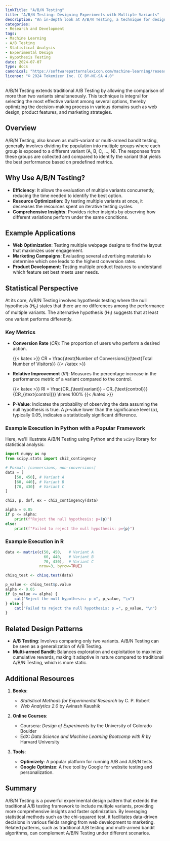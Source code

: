 ```yaml
---
linkTitle: "A/B/N Testing"
title: "A/B/N Testing: Designing Experiments with Multiple Variants"
description: "An in-depth look at A/B/N Testing, a technique for designing experiments with more than two variants to determine the best performing option."
categories:
- Research and Development
tags:
- Machine Learning
- A/B Testing
- Statistical Analysis
- Experimental Design
- Hypothesis Testing
date: 2024-07-07
type: docs
canonical: "https://softwarepatternslexicon.com/machine-learning/research-and-development/experimental-design/a/b/n-testing"
license: "© 2024 Tokenizer Inc. CC BY-NC-SA 4.0"
---
```



A/B/N Testing extends traditional A/B Testing by allowing the comparison of more than two variants simultaneously. This technique is integral for selecting the most effective variant among several options, thereby optimizing the decision-making process in various domains such as web design, product features, and marketing strategies.

## Overview

A/B/N Testing, also known as multi-variant or multi-armed bandit testing, generally involves dividing the population into multiple groups where each group is exposed to a different variant (A, B, C, ..., N). The responses from these groups are collected and compared to identify the variant that yields the best performance based on predefined metrics.

## Why Use A/B/N Testing?

- **Efficiency**: It allows the evaluation of multiple variants concurrently, reducing the time needed to identify the best option.
- **Resource Optimization**: By testing multiple variants at once, it decreases the resources spent on iterative testing cycles.
- **Comprehensive Insights**: Provides richer insights by observing how different variations perform under the same conditions.

## Example Applications

- **Web Optimization**: Testing multiple webpage designs to find the layout that maximizes user engagement.
- **Marketing Campaigns**: Evaluating several advertising materials to determine which one leads to the highest conversion rates.
- **Product Development**: Testing multiple product features to understand which feature set best meets user needs.

## Statistical Perspective

At its core, A/B/N Testing involves hypothesis testing where the null hypothesis ($H_0$) states that there are no differences among the performance of multiple variants. The alternative hypothesis ($H_1$) suggests that at least one variant performs differently.

### Key Metrics

- **Conversion Rate** ($CR$): The proportion of users who perform a desired action.
  
  {{< katex >}}
  CR = \frac{\text{Number of Conversions}}{\text{Total Number of Visitors}}
  {{< /katex >}}

- **Relative Improvement** ($RI$): Measures the percentage increase in the performance metric	of a variant compared to the control.

  {{< katex >}}
  RI = \frac{CR_{\text{variant}} - CR_{\text{control}}}{CR_{\text{control}}} \times 100\%
  {{< /katex >}}

- **P-Value**: Indicates the probability of observing the data assuming the null hypothesis is true. A $p$-value lower than the significance level ($\alpha$), typically 0.05, indicates a statistically significant difference.

### Example Execution in Python with a Popular Framework

Here, we'll illustrate A/B/N Testing using Python and the `SciPy` library for statistical analysis:

```python
import numpy as np
from scipy.stats import chi2_contingency

# Format: [conversions, non-conversions]
data = [
    [50, 450], # Variant A
    [60, 440], # Variant B
    [70, 430]  # Variant C
]

chi2, p, dof, ex = chi2_contingency(data)

alpha = 0.05
if p <= alpha:
    print(f"Reject the null hypothesis: p={p}")
else:
    print(f"Failed to reject the null hypothesis: p={p}")
```

### Example Execution in R

```r
data <- matrix(c(50, 450,   # Variant A
                 60, 440,   # Variant B
                 70, 430),  # Variant C
               nrow=3, byrow=TRUE)

chisq_test <- chisq.test(data)

p_value <- chisq_test$p.value
alpha <- 0.05
if (p_value <= alpha) {
    cat("Reject the null hypothesis: p =", p_value, "\n")
} else {
    cat("Failed to reject the null hypothesis: p =", p_value, "\n")
}
```

## Related Design Patterns

- **A/B Testing**: Involves comparing only two variants. A/B/N Testing can be seen as a generalization of A/B Testing.
- **Multi-armed Bandit**: Balances exploration and exploitation to maximize cumulative rewards, making it adaptive in nature compared to traditional A/B/N Testing, which is more static.

## Additional Resources

1. **Books**:
   - *Statistical Methods for Experimental Research* by C. P. Robert
   - *Web Analytics 2.0* by Avinash Kaushik

2. **Online Courses**:
   - Coursera: *Design of Experiments* by the University of Colorado Boulder
   - EdX: *Data Science and Machine Learning Bootcamp with R* by Harvard University

3. **Tools**:
   - **Optimizely**: A popular platform for running A/B and A/B/N tests.
   - **Google Optimize**: A free tool by Google for website testing and personalization.

## Summary

A/B/N Testing is a powerful experimental design pattern that extends the traditional A/B testing framework to include multiple variants, providing more comprehensive insights and faster optimization. By leveraging statistical methods such as the chi-squared test, it facilitates data-driven decisions in various fields ranging from web development to marketing. Related patterns, such as traditional A/B testing and multi-armed bandit algorithms, can complement A/B/N Testing under different scenarios.
